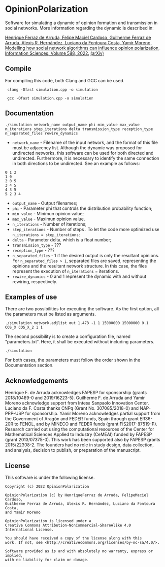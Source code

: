 # OpinionPolarization
Software for simulating a dynamic of opinion formation and transmission in social networks.
More information regarding the dynamic is described in:

[Henrique Ferraz de Arruda, Felipe Maciel Cardoso, Guilherme Ferraz de Arruda, Alexis R. Hernández, Luciano da Fontoura Costa, Yamir Moreno,
Modelling how social network algorithms can influence opinion polarization, Information Sciences, Volume 588, 2022.](https://doi.org/10.1016/j.ins.2021.12.069)
[(arXiv)](https://arxiv.org/abs/2102.00099)


## Compile

For compiling this code, both Clang and GCC can be used.
```
 clang -Ofast simulation.cpp -o simulation
```

```
 gcc -Ofast simulation.cpp -o simulation
```

## Documentation
```
./simulation network_name output_name phi min_value max_value n_iterations step_iterations delta transmission_type reception_type n_separated_files rewire_dynamics
```

- `network_name` - Filename of the input network, and the format of this file must be adjacency list. Although the dynamic was proposed for undirected networks, this software can be used for both directed and undirected. Furthermore, it is necessary to identify the same connection in both directions to be undirected. See an example as follows:

```
0 1 2
1 0
2 0 5
3 4 5
4 3 5
5 2 3 4
```

- `output_name` - Output filenames;
- `phi` - Parameter phi that controls the distribution probability function;
- `min_value` - Minimun opinion value; 
- `max_value` - Maximun opinion value.
- `n_iterations` - Number of iteretions;
- `step_iterations` - Number of steps . To let the code more optimized use `n_iterations = step_iterations`;
- `delta` - Parameter delta, which is a float number;
- `transmission_type` - ??? 
- `reception_type` - ??? 
- `n_separated_files` - 1 if the desired output is only the resultant opinions. For `n_separated_files > 1`, separated files are saved, representing the opinions and the resultant network structure. In this case, the files represent the execution of `n_iterations` = iterations.
- `rewire_dynamics` - 0 and 1 represent the dynamic with and without rewiring, respectively. 


## Examples of use

There are two possibilities for executing the software. As the first option, all the parameters must be listed as arguments.

```
./simulation network.adjlist out 1.473 -1 1 15000000 15000000 0.1 COS_X COS_X_2 1 1
```

The second possibility is to create a configuration file, named "parameters.txt". Here, it shall be executed without including parameters.  

```
./simulation
```

For both cases, the parameters must follow the order shown in the Documentation section. 

## Acknowledgements
Henrique F. de Arruda acknowledges FAPESP for sponsorship (grants 2018/10489-0 and 2019/16223-5). Guilherme F. de Arruda and Yamir Moreno acknowledge support from Intesa Sanpaolo Innovation Center. Luciano da F. Costa thanks CNPq (Grant No. 307085/2018-0) and NAP-PRP-USP for sponsorship. Yamir Moreno acknowledges partial support from the Government of Aragón and FEDER funds, Spain through grant ER36-20R to FENOL, and by MINECO and FEDER funds (grant FIS2017-87519-P). Research carried out using the computational resources of the Center for Mathematical Sciences Applied to Industry (CeMEAI) funded by FAPESP (grant 2013/07375-0). This work has been supported also by FAPESP grants 2015/22308-2. The founders had no role in study design, data collection, and analysis, decision to publish, or preparation of the manuscript.

## License
This software is under the following license.

```
Copyright (c) 2022 OpinionPolarization

OpinionPolarization (c) by HenriqueFerraz de Arruda, FelipeMaciel Cardoso, 
Guilherme Ferraz de Arruda, Alexis R. Hernández, Luciano da Fontoura Costa, 
and Yamir Moreno

OpinionPolarization is licensed under a
Creative Commons Attribution-NonCommercial-ShareAlike 4.0 International License.

You should have received a copy of the license along with this
work. If not, see <http://creativecommons.org/licenses/by-nc-sa/4.0/>. 

Software provided as is and with absolutely no warranty, express or implied, 
with no liability for claim or damage.
```
